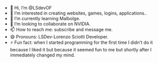 - 👋 Hi, I’m @LSdevOF
- 👀 I’m interested in creating websites, games, logins, applications..
- 🌱 I’m currently learning Malbolge.
- 💞️ I’m looking to collaborate on NVIDIA.
- 📫 How to reach me: subscribe and message me.
- 😄 Pronouns: LSDev-Lorenzo Sciotti Developer.
- ⚡ Fun fact: when I started programming for the first time I didn't do it because I liked it but because it seemed fun to me but shortly after I immediately changed my mind.

<!---
LSdevOF/LSdevOF is a ✨ special ✨ repository because its `README.md` (this file) appears on your GitHub profile.
You can click the Preview link to take a look at your changes.
--->
